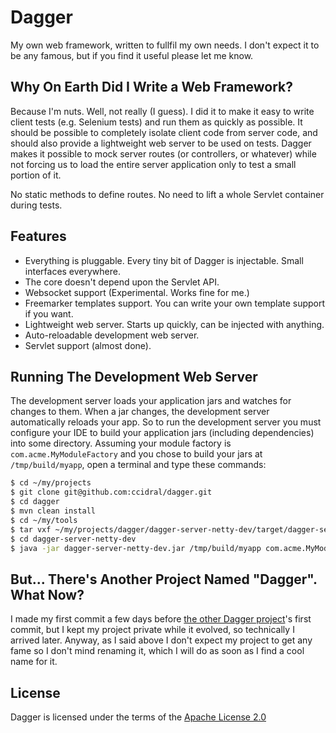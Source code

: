 Dagger
======

My own web framework, written to fullfil my own needs. I don't expect
it to be any famous, but if you find it useful please let me know.


Why On Earth Did I Write a Web Framework?
----------------------------------------

Because I'm nuts. Well, not really (I guess). I did it to make it easy to write
client tests (e.g. Selenium tests) and run them as quickly as possible. It should
be possible to completely isolate client code from server code, and should also
provide a lightweight web server to be used on tests. Dagger makes it
possible to mock server routes (or controllers, or whatever) while not forcing us
to load the entire server application only to test a small portion of it.

No static methods to define routes.
No need to lift a whole Servlet container during tests.


Features
--------

* Everything is pluggable. Every tiny bit of Dagger is injectable.
  Small interfaces everywhere.
* The core doesn't depend upon the Servlet API.
* Websocket support (Experimental. Works fine for me.)
* Freemarker templates support. You can write your own template support if you want.
* Lightweight web server. Starts up quickly, can be injected with anything.
* Auto-reloadable development web server.
* Servlet support (almost done).


Running The Development Web Server
----------------------------------

The development server loads your application jars and watches for changes to them. When a jar changes,
the development server automatically reloads your app. So to run the development server you must 
configure your IDE to build your application jars (including dependencies) into some directory.
Assuming your module factory is `com.acme.MyModuleFactory` and you chose to build your jars at
`/tmp/build/myapp`, open a terminal and type these commands:

```bash
$ cd ~/my/projects
$ git clone git@github.com:ccidral/dagger.git
$ cd dagger
$ mvn clean install
$ cd ~/my/tools
$ tar vxf ~/my/projects/dagger/dagger-server-netty-dev/target/dagger-server-netty-dev-bin.tar.bz2
$ cd dagger-server-netty-dev
$ java -jar dagger-server-netty-dev.jar /tmp/build/myapp com.acme.MyModuleFactory
```


But... There's Another Project Named "Dagger". What Now?
--------------------------------------------------------

I made my first commit a few days before
[the other Dagger project](https://github.com/square/dagger/)'s first commit, but I
kept my project private while it evolved, so technically I arrived later.
Anyway, as I said above I don't expect my project to get any fame so I don't mind
renaming it, which I will do as soon as I find a cool name for it.

License
-------

Dagger is licensed under the terms of the
[Apache License 2.0](http://www.apache.org/licenses/LICENSE-2.0.html)
